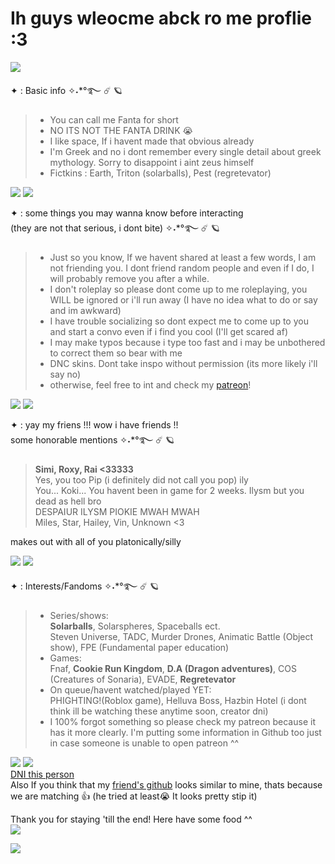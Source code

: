 # Ih guys wleocme abck ro me proflie :3                            
![](https://qph.cf2.quoracdn.net/main-qimg-a02e082d466824103e9a2d41919896e2) 

✦ : Basic info ✧˖*°࿐ ☄️ 🪐 
>- You can call me Fanta for short
>- NO ITS NOT THE FANTA DRINK 😭 
>- I like space, If i havent made that obvious already
>- I'm Greek and no i dont remember every single detail about greek mythology. Sorry to disappoint i aint zeus himself
>- Fictkins : Earth, Triton (solarballs), Pest (regretevator)

![](https://qph.cf2.quoracdn.net/main-qimg-1a925f56658186962769a6ba404f0fcd) ![](https://qph.cf2.quoracdn.net/main-qimg-1a925f56658186962769a6ba404f0fcd)                  

✦ : some things you may wanna know before interacting    
(they are not that serious, i dont bite) ✧˖*°࿐ ☄️ 🪐                      

>- Just so you know, If we havent shared at least a few words, I am not friending you. I dont friend random people and even if I do, I will probably remove you after a while.         
>- I don't roleplay so please dont come up to me roleplaying, you WILL be ignored or i'll run away (I have no idea what to do or say and im awkward)          
>- I have trouble socializing so dont expect me to come up to you and start a convo even if i find you cool (I'll get scared af) 
>- I may make typos because i type too fast and i may be unbothered to correct them so bear with me
>- DNC skins. Dont take inspo without permission (its more likely i'll say no)
>- otherwise, feel free to int and check my [patreon](https://www.patreon.com/user/about?u=112114861)!

![](https://qph.cf2.quoracdn.net/main-qimg-1a925f56658186962769a6ba404f0fcd) ![](https://qph.cf2.quoracdn.net/main-qimg-1a925f56658186962769a6ba404f0fcd)                                       


✦ : yay my friens !!! wow i have friends !!                        
some honorable mentions ✧˖*°࿐ ☄️ 🪐

><b>Simi, Roxy, Rai <33333</b>                                                    
>Yes, you too Pip (i definitely did not call you pop) ily                                                                    
>You... Koki... You havent been in game for 2 weeks. Ilysm but you dead as hell bro                                                                   
>DESPAIUR ILYSM PIOKIE MWAH MWAH  
>Miles, Star, Hailey, Vin, Unknown <3

makes out with all of you platonically/silly

![](https://qph.cf2.quoracdn.net/main-qimg-1a925f56658186962769a6ba404f0fcd) ![](https://qph.cf2.quoracdn.net/main-qimg-1a925f56658186962769a6ba404f0fcd)  


✦ : Interests/Fandoms ✧˖*°࿐ ☄️ 🪐

>- Series/shows:                                         
>**Solarballs**, Solarspheres, Spaceballs ect.                      
>Steven Universe, TADC, Murder Drones, Animatic Battle (Object show), FPE (Fundamental paper education)
>- Games:                   
>Fnaf, **Cookie Run Kingdom**, **D.A (Dragon adventures)**, COS (Creatures of Sonaria), EVADE, **Regretevator**
>- On queue/havent watched/played YET:                
PHIGHTING!(Roblox game), Helluva Boss, Hazbin Hotel (i dont think ill be watching these anytime soon, creator dni)
>- I 100% forgot something so please check my patreon because it has it more clearly. I'm putting some information in Github too just in case someone is unable to open patreon ^^

![](https://qph.cf2.quoracdn.net/main-qimg-1a925f56658186962769a6ba404f0fcd) ![](https://qph.cf2.quoracdn.net/main-qimg-1a925f56658186962769a6ba404f0fcd)  
[DNI this person](https://rentry.co/dniandleave)                                                                
Also If you think that my [friend's github](https://github.com/SaturnianStarr) looks similar to mine, thats because we are matching 👍 (he tried at least😭 It looks pretty stip it)

Thank you for staying 'till the end! Here have some food ^^                                                                           
![](https://qph.cf2.quoracdn.net/main-qimg-d40a56300678ff1b731eda2693f63c0b)

![](https://qph.cf2.quoracdn.net/main-qimg-a02e082d466824103e9a2d41919896e2)
